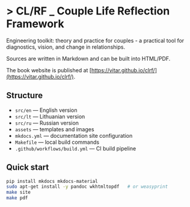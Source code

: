 # > CL/RF _ Couple Life Reflection Framework

Engineering toolkit: theory and practice for couples - a practical tool for diagnostics, vision, and change in relationships.

Sources are written in Markdown and can be built into HTML/PDF.

The book website is published at [https://vitar.github.io/clrf/](https://vitar.github.io/clrf/).

## Structure
- `src/en` — English version
- `src/lt` — Lithuanian version
- `src/ru` — Russian version
- `assets` — templates and images
- `mkdocs.yml` — documentation site configuration
- `Makefile` — local build commands
- `.github/workflows/build.yml` — CI build pipeline

## Quick start
```bash
pip install mkdocs mkdocs-material
sudo apt-get install -y pandoc wkhtmltopdf   # or weasyprint
make site
make pdf
```
